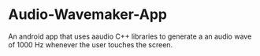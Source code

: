 # Audio-Wavemaker-App
An android app that uses aaudio C++ libraries to generate a an audio wave of 1000 Hz whenever the user touches the screen.

